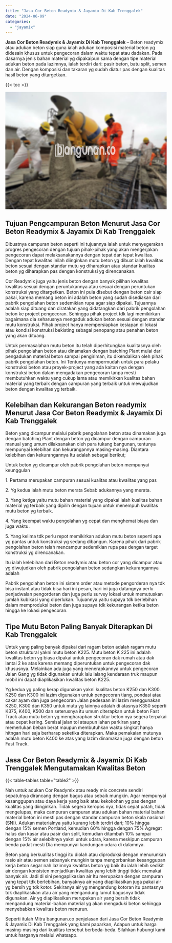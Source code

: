 ```yaml
---
title: "Jasa Cor Beton Readymix & Jayamix Di Kab Trenggalek"
date: "2024-06-09"
categories: 
  - "jayamix"
---
```


**Jasa Cor Beton Readymix & Jayamix Di Kab Trenggalek** – Beton readymix atau adukan beton siap guna ialah adukan komposisi material beton yg didesain khusus untuk pengecoran dalam waktu tepat atau dadakan. Pada dasarnya jenis bahan material yg dipakaipun sama dengan tipe material adukan beton pada lazimnya, ialah terdiri dari: pasir beton, batu split, semen dan air. Dengan komposisi dan takaran yg sudah diatur pas dengan kualitas hasil beton yang ditargetkan.

{{< toc >}}

![Jasa Cor Beton Readymix & Jayamix Di Kab Trenggalek](/images/jasa-cor-readymix-30.png)

## Tujuan Pengcampuran Beton Menurut Jasa Cor Beton Readymix & Jayamix Di Kab Trenggalek

Dibuatnya campuran beton seperti ini tujuannya ialah untuk menyegerakan progres pengecoran dengan tujuan pihak-pihak yang akan mengerjakan pengecoran dapat melaksanakannya dengan tepat dan tepat kwalitas. Dengan tepat kwalitas inilah diinginkan mutu beton yg dibuat ialah kwalitas beton sesuai dengan standar mutu yg diharapkan atau standar kualitas beton yg diharapkan pas dengan konstruksi yg direncanakan.

Cor Readymix juga yaitu jenis beton dengan banyak pilihan kwalitas kwalitas sesuai dengan peruntukannya atau sesuai dengan peruntukan konstruksi yang ditargetkan. Beton ini pula disebut dengan beton cair siap pakai, karena memang beton ini adalah beton yang sudah disediakan dari pabrik pengolahan beton sedemikian rupa agar siap dipakai. Tujuannya adalah siap dituang dan diratakan yang didatangkan dari pabrik pengolahan beton ke project pengecoran. Sehingga pihak project tdk lagi memikirkan bagaimana dia seharusnya mengaduk adukan beton sesuai dengan standar mutu konstruksi. Pihak project hanya mempersiapkan kesiapan di lokasi atau kondisi konstruksi bekisting sebagai penopang atau penahan beton yang akan dituang.

Untuk permasalahan mutu beton itu telah diperhitungkan kualitasnya oleh pihak pengolahan beton atau dinamakan dengan batching Plant mulai dari pengadukan material beton sampai pengiriman, itu dikendalikan oleh pihak pabrik pengolahan beton. Ini Tentunya mempermudah untuk para pelaku konstruksi beton atau proyek-project yang ada kaitan nya dengan konstruksi beton dalam mengadakan pengecoran tanpa mesti membutuhkan waktu yang cukup lama atau memikirkan kualitas bahan material yang terbaik dengan campuran yang terbaik untuk mewujudkan beton dengan kwalitas yg terbaik.

## Kelebihan dan Kekurangan Beton readymix Menurut Jasa Cor Beton Readymix & Jayamix Di Kab Trenggalek

Beton yang dicampur melalui pabrik pengolahan beton atau dinamakan juga dengan batching Plant dengan beton yg dicampur dengan campuran manual yang umum dilaksanakan oleh para tukang bangunan, tentunya mempunyai kelebihan dan kekurangannya masing-masing. Diantara kelebihan dan kekurangannya Itu adalah sebagai berikut;

Untuk beton yg dicampur oleh pabrik pengolahan beton mempunyai keunggulan

1\. Pertama merupakan campuran sesuai kualitas atau kwalitas yang pas

2\. Yg kedua ialah mutu beton merata Sebab adukannya yang merata.

3\. Yang ketiga yaitu mutu bahan material yang dipakai ialah kualitas bahan material yg terbaik yang dipilih dengan tujuan untuk menempuh kwalitas mutu beton yg terbaik.

4\. Yang keempat waktu pengolahan yg cepat dan menghemat biaya dan juga waktu.

5\. Yang kelima tdk perlu repot memikirkan adukan mutu beton seperti apa yg pantas untuk konstruksi yg sedang dibangun. Karena pihak dari pabrik pengolahan beton telah mencampur sedemikian rupa pas dengan target konstruksi yg direncanakan.

Itu ialah kelebihan dari Beton readymix atau beton cor yang dicampur atau yg diwujudkan oleh pabrik pengolahan beton sedangkan kekurangannya adalah

Pabrik pengolahan beton ini sistem order atau metode pengorderan nya tdk bisa instant atau tidak bisa hari ini pesan, hari ini juga datangnya perlu penjadwalan pengorderan dan juga perlu survey lokasi untuk memutuskan jumlah kubikasi yang diperlukan. Tujuannya yaitu supaya tdk berlebihan dalam memproduksi beton dan juga supaya tdk kekurangan ketika beton hingga ke lokasi pengecoran.

## Tipe Mutu Beton Paling Banyak Diterapkan Di Kab Trenggalek

Untuk yang paling banyak dipakai dari ragam beton adalah ragam mutu beton struktural yakni mutu beton K225. Mutu beton K 225 ini adalah kwalitas beton yg biasa dipakai untuk pengecoran dak rumah atau dak lantai 2 ke atas karena memang diperuntukan untuk pengecoran dak khususnya. Melainkan ada juga yang menerapkannya untuk pengecoran Jalan Gang yg tidak digunakan untuk lalu lalang kendaraan truk maupun mobil ini dapat diaplikasikan kwalitas beton K225.

Yg kedua yg paling kerap digunakan yakni kualitas beton K250 dan K300. K250 dan K300 ini lazim digunakan untuk pengecoran tiang, pondasi atau cakar ayam dan juga pengecoran Jalan pedesaan ini lazim menggunakan K250, K300 dan K350 untuk mutu yg lainnya adalah di atasnya K350 seperti K375, K400, K500 dan seterusnya itu umum diterapkan untuk beton Fast Track atau mutu beton yg mengharapkan struktur beton nya segera terpakai atau cepat kering. Semisal jalan tol ataupun lahan parkiran yang memerlukan beban berat maupun membutuhkan waktu singkat hanya hitngan hari saja berharap seketika diterapkan. Maka pemakaian mutunya adalah mutu beton K400 ke atas yang lazim dinamakan juga dengan beton Fast Track.

## Jasa Cor Beton Readymix & Jayamix Di Kab Trenggalek Mengutamakan Kwalitas Beton

{{< table-tables table="table2" >}}

Nah untuk adukan Cor Readymix atau ready mix concrete sendiri sepatutnya dirancang dengan bagus atau sebaik mungkin. Agar mempunyai kesanggupan atau daya kerja yang baik atau kekokohan yg pas dengan kualitas yang diinginkan. Tidak segera keropos nya, tidak cepat patah, tidak mengelupas, maka campuran campuran atau adukan bahan material bahan material beton ini mesti pas dengan standar campuran beton skala nasional (SNI). Adukan materialnya yaitu kurang lebih terdiri dari; 10% hingga dengan 15% semen Portland, kemudian 60% hingga dengan 75% Agregat halus dan kasar atau pasir dan split, kemudian ditambah 10% sampai dengan 15% air selebihnya yakni untuk udara, karena meskipun campuran benda padat mesti Dia mempunyai kandungan udara di dalamnya.

Beton yang berkualitas tinggi itu diolah atau diproduksi dengan menurunkan rasio air atau semen sebanyak mungkin tanpa mengorbankan kesanggupan kerja beton segar nah lazimnya kwalitas beton yg baik itu ialah lebih sedikit air dengan konsisten menjadikan kwalitas yang lebih tinggi tidak memakai banyak air. Jadi di sini pengaplikasian air Itu merupakan dengan campuran yang tepat tdk berlebihan, banyaknya air yang diaplikasikan juga pakai air yg bersih yg tdk kotor. Sekiranya air yg mengandung kotoran itu pantasnya tdk diaplikasikan atau air yang mengandung lumut bagusnya tidak digunakan. Air yg diaplikasikan merupakan air yang bersih tidak mengandung material-bahan material yg akan mengaduki beton sehingga menyebabkan kwalitas beton menurun.

Seperti itulah Mitra bangunan.co penjelasan dari Jasa Cor Beton Readymix & Jayamix Di Kab Trenggalek yang kami paparkan, Adapun untuk harga masing-masing dari kualitas tersebut berbeda-beda. Silahkan hubungi kami untuk harganya melalui whatsapp.
